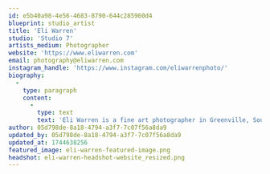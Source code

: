 ```yaml
---
id: e5b40a98-4e56-4683-8790-644c285960d4
blueprint: studio_artist
title: 'Eli Warren'
studio: 'Studio 7'
artists_medium: Photographer
website: 'https://www.eliwarren.com'
email: photography@eliwarren.com
instagram_handle: 'https://www.instagram.com/eliwarrenphoto/'
biography:
  -
    type: paragraph
    content:
      -
        type: text
        text: 'Eli Warren is a fine art photographer in Greenville, South Carolina. His work, created in both digital and analog formats, ranges from studio and environmental portraits to personal projects focusing on the internal struggle, often reflected in thoughtful and sometimes darker imagery. Commercial and editorial accolades include an American Advertising Federation award for the 15th anniversary cover of atHome Magazine, a purchase award by the Pick- ens County Museum and multiple juried shows including the SEC4P exhibition ‘The Intimate Portrait.’ This book was funded, in part, by an award grant from The Metropolitan Arts Council (MAC).'
author: 05d798de-8a18-4794-a3f7-7c07f56a8da9
updated_by: 05d798de-8a18-4794-a3f7-7c07f56a8da9
updated_at: 1744638256
featured_image: eli-warren-featured-image.png
headshot: eli-warren-headshot-website_resized.png
---
```

